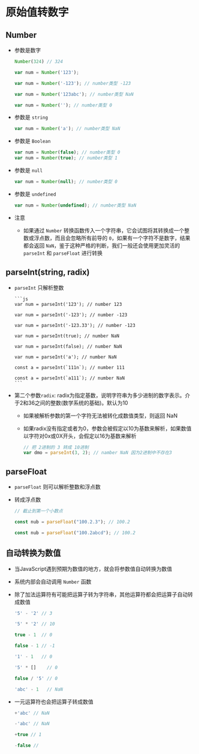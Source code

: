 # 原始值转数字

## Number

  - 参数是数字

    ```js
    Number(324) // 324

    var num = Number('123');

    var num = Number('-123'); // number类型 -123

    var num = Number('123abc'); // number类型 NaN

    var num = Number(''); // number类型 0
    ```

  - 参数是 `string`

    ```js
    var num = Number('a'); // number类型 NaN
    ```

  - 参数是 `Boolean`

    ```js
    var num = Number(false); // number类型 0
    var num = Number(true); // number类型 1
    ```

  - 参数是 `null`

    ```js
    var num = Number(null); // number类型 0
    ```

  - 参数是 `undefined`

    ```js
    var num = Number(undefined); // number类型 NaN
    ```

  - 注意

      - 如果通过 `Number` 转换函数传入一个字符串，它会试图将其转换成一个整数或浮点数，而且会忽略所有前导的 `0`，如果有一个字符不是数字，结果都会返回 `NaN`，鉴于这种严格的判断，我们一般还会使用更加灵活的 `parseInt` 和 `parseFloat` 进行转换

## parseInt(string, radix)

  - `parseInt` 只解析整数

        ```js
        var num = parseInt('123'); // number 123

        var num = parseInt('-123'); // number -123

        var num = parseInt('-123.33'); // number -123

        var num = parseInt(true); // number NaN

        var num = parseInt(false); // number NaN

        var num = parseInt('a'); // number NaN

        const a = parseInt(`111n`); // number 111

        const a = parseInt(`a111`); // number NaN
        ```

  - 第二个参数`radix`: radix为指定基数，说明字符串为多少进制的数字表示。介于2和36之间的整数(数学系统的基础)。默认为10

      - 如果被解析参数的第一个字符无法被转化成数值类型，则返回 NaN

      - 如果radix没有指定或者为0，参数会被假定以10为基数来解析，如果数值以字符对0x或0X开头，会假定以16为基数来解析

        ```js
        // 把 2进制的 3 转成 10进制
        var dmo = parseInt(3, 2); // namber NaN 因为2进制中不存在3

        ```

## parseFloat

  - `parseFloat` 则可以解析整数和浮点数

  - 转成浮点数

    ```js
    // 截止到第一个小数点

    const nub = parseFloat("100.2.3"); // 100.2

    const nub = parseFloat("100.2abcd"); // 100.2
    ```

## 自动转换为数值

  - 当JavaScript遇到预期为数值的地方，就会将参数值自动转换为数值

  - 系统内部会自动调用 `Number` 函数

  - 除了加法运算符有可能把运算子转为字符串，其他运算符都会把运算子自动转成数值

    ```js
    '5' - '2' // 3

    '5' * '2' // 10

    true - 1  // 0

    false - 1 // -1

    '1' - 1   // 0

    '5' * []    // 0

    false / '5' // 0

    'abc' - 1   // NaN
    ```

  - 一元运算符也会把运算子转成数值

    ```js
    +'abc' // NaN

    -'abc' // NaN

    +true // 1

    -false //
    ```
